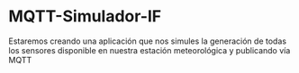 # MQTT-Simulador-IF
Estaremos creando una aplicación que nos simules la generación de todas los sensores disponible en nuestra estación meteorológica y publicando vía MQTT
